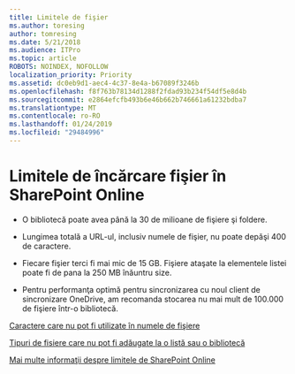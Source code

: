 ```yaml
---
title: Limitele de fişier
ms.author: toresing
author: tomresing
ms.date: 5/21/2018
ms.audience: ITPro
ms.topic: article
ROBOTS: NOINDEX, NOFOLLOW
localization_priority: Priority
ms.assetid: dc0eb9d1-aec4-4c37-8e4a-b67089f3246b
ms.openlocfilehash: f8f763b78134d1288f2fdad93b234f54df5e8d4b
ms.sourcegitcommit: e2864efcfb493b6e46b662b746661a61232bdba7
ms.translationtype: MT
ms.contentlocale: ro-RO
ms.lasthandoff: 01/24/2019
ms.locfileid: "29484996"
---
```

# <a name="file-upload-limits-in-sharepoint-online"></a>Limitele de încărcare fişier în SharePoint Online

- O bibliotecă poate avea până la 30 de milioane de fişiere şi foldere.
    
- Lungimea totală a URL-ul, inclusiv numele de fişier, nu poate depăşi 400 de caractere.
    
- Fiecare fişier terci fi mai mic de 15 GB. Fişiere ataşate la elementele listei poate fi de pana la 250 MB înăuntru size.
    
- Pentru performanţa optimă pentru sincronizarea cu noul client de sincronizare OneDrive, am recomanda stocarea nu mai mult de 100.000 de fişiere într-o bibliotecă. 
    
[Caractere care nu pot fi utilizate în numele de fişiere](https://go.microsoft.com/fwlink/?linkid=866430)
  
[Tipuri de fisiere care nu pot fi adăugate la o listă sau o bibliotecă](https://go.microsoft.com/fwlink/?linkid=273757)
  
[Mai multe informaţii despre limitele de SharePoint Online](https://go.microsoft.com/fwlink/?linkid=271273)
  

